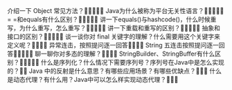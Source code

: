 介绍一下 Object 常见方法？🌟🌟🌟🌟🌟
Java为什么被称为平台无关性语言？🌟🌟🌟🌟🌟
= =和equals有什么区别？🌟🌟🌟🌟🌟
讲一下equals()与hashcode()，什么时候重写，为什么重写，怎么重写？🌟🌟🌟🌟🌟
讲一下重载和重写的区别？🌟🌟🌟🌟🌟
抽象和接口的区别？🌟🌟🌟🌟🌟
谈一谈你对 final 关键字的理解？什么需要用这个关键字来定义呢？🌟🌟🌟🌟
异常连击，按照提问逐一回答🌟🌟🌟🌟
String 五连击按照提问逐一回答🌟🌟🌟🌟🌟
聊一聊你对多态的理解？🌟🌟🌟🌟
StringBuilder、StringBuffer有什么区别？🌟🌟🌟🌟🌟
什么是序列化？什么情况下需要序列号？序列号在Java中是怎么实现的？🌟🌟
Java 中的反射是什么意思？有哪些应用场景？有哪些优缺点？🌟🌟🌟
什么是动态代理？有什么用？Java中可以怎么样实现动态代理？🌟🌟🌟